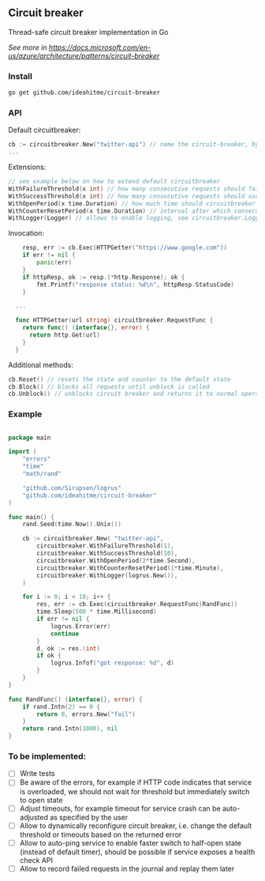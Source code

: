 ## Circuit breaker 

Thread-safe circuit breaker implementation in Go

*See more in https://docs.microsoft.com/en-us/azure/architecture/patterns/circuit-breaker*

### Install

```bash
go get github.com/ideahitme/circuit-breaker
```

### API 

Default circuitbreaker: 

```go
cb := circuitbreaker.New("twitter-api") // name the circuit-breaker, by the name of the service it guards 
...
```

Extensions: 

```go
// see example below on how to extend default circuitbreaker
WithFailureThreshold(x int) // how many consecutive requests should fail for the circuitbreaker to disallow any requests (default = 5)
WithSuccessThreshold(x int) // how many consucutive requests should succeed for the circuitbreaker to consider service recovered (default = 5)
WithOpenPeriod(x time.Duration) // how much time should circuitbreaker block access to the service, i.e. keep it in the open state (default = 1min)
WithCounterResetPeriod(x time.Duration) // interval after which consecutive requests counters are set to zero
WithLogger(Logger) // allows to enable logging, see circuitbreaker.Logger interface and example below (default no logging)
```

Invocation: 
```go
	resp, err := cb.Exec(HTTPGetter("https://www.google.com"))
	if err != nil {
		panic(err)
	}
	if httpResp, ok := resp.(*http.Response); ok {
		fmt.Printf("response status: %d\n", httpResp.StatusCode)
	}

  ...

  func HTTPGetter(url string) circuitbreaker.RequestFunc {
    return func() (interface{}, error) {
      return http.Get(url)
    }
  }

```

Additional methods: 

```go
cb.Reset() // resets the state and counter to the default state
cb.Block() // blocks all requests until unblock is called
cb.Unblock() // unblocks circuit breaker and returns it to normal operational mode
```

### Example

```go

package main

import (
	"errors"
	"time"
	"math/rand"

	"github.com/Sirupsen/logrus"
	"github.com/ideahitme/circuit-breaker"
)

func main() {
	rand.Seed(time.Now().Unix())

	cb := circuitbreaker.New( "twitter-api", 
		circuitbreaker.WithFailureThreshold(1),
		circuitbreaker.WithSuccessThreshold(10),
		circuitbreaker.WithOpenPeriod(2*time.Second),
		circuitbreaker.WithCounterResetPeriod(1*time.Minute),
		circuitbreaker.WithLogger(logrus.New()),
	)

	for i := 0; i < 10; i++ {
		res, err := cb.Exec(circuitbreaker.RequestFunc(RandFunc))
		time.Sleep(500 * time.Millisecond)
		if err != nil {
			logrus.Error(err)
			continue
		}
		d, ok := res.(int)
		if ok {
			logrus.Infof("got response: %d", d)
		}
	}
}

func RandFunc() (interface{}, error) {
	if rand.Intn(2) == 0 {
		return 0, errors.New("fail")
	}
	return rand.Intn(1000), nil
}

```

### To be implemented: 

- [ ] Write tests
- [ ] Be aware of the errors, for example if HTTP code indicates that service is overloaded, we should not wait for threshold but immediately switch to open state
- [ ] Adjust timeouts, for example timeout for service crash can be auto-adjusted as specified by the user
- [ ] Allow to dynamically reconfigure circuit breaker, i.e. change the default threshold or timeouts based on the returned error
- [ ] Allow to auto-ping service to enable faster switch to half-open state (instead of default timer), should be possible if service exposes a health check API
- [ ] Allow to record failed requests in the journal and replay them later 